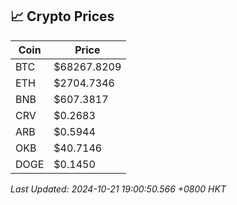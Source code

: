 ## 📈 Crypto Prices

| Coin | Price |
| ---- | ----- |
| BTC | $68267.8209 |
| ETH | $2704.7346 |
| BNB | $607.3817 |
| CRV | $0.2683 |
| ARB | $0.5944 |
| OKB | $40.7146 |
| DOGE | $0.1450 |

_Last Updated: 2024-10-21 19:00:50.566 +0800 HKT_